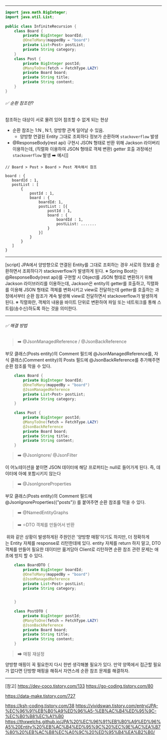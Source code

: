 ----

```java
import java.math.BigInteger;  
import java.util.List;  
  
public class InfiniteRecursion {  
    class Board {  
        private BigInteger boardId;  
        @OneToMany(mappedBy = "board")  
        private List<Post> postList;  
        private String category;  
    }  
    class Post {  
        private BigInteger postId;  
        @ManyToOne(fetch = FetchType.LAZY)  
        private Board board;  
        private String title;  
        private String content;  
    }  
}
```

###### ✅ 순환 참조란? 

참조하는 대상이 서로 물려 있어 참조할 수 없게 되는 현상
* 순환 참조는 1:N , N:1, 양방향 관계 일어날 수 있음. 
	* 양방향 연결된 Entity 그대로 조회하다 정보가 순환하며 `stackoverflow` 발생 
* @ResponseBody(rest api) 구현시 JSON 형태로 반환 위해 Jackson 라이버리 이용하는데, (직렬화 이용하여 JSON 형태로 객체 변환) getter 호출 과정에선 `stackoverflow` 발생 
➡️ 예시]]
```
// Board > Post > Board > Post 계속해서 참조

board : {
   boardId : 1,
   postList : [
	   {
		   postId : 1,
		   board : {
			   boardId: 1,
			   postList : [{
				   postId : 1,
				   board : {
					   boardId : 1,
					   postLList: .......
				   }
			   }]
		   }
	   }
   ]
}
```

----
[script]
JPA에서 양방향으로 연결된 Entity를 그대로 조회하는 경우 서로의 정보를 순환하면서 조회하다가 stackoverflow가 발생하게 된다.
※ Spring Boot는 @ResponseBody(rest api)를 구현할 시 Object를 JSON 형태로 변환하기 위해 Jackson 라이브러리를 이용하는데,
Jackson은 entity의 getter를 호출하고, 직렬화를 이용해 JSON 형태로 객체를 변화시키고 view로 전달하는데
getter를 호출하는 과정에서부터 순환 참조가 계속 발생해 view로 전달하면서 stackoverflow가 발생하게 된다.
※ 직렬화란, 객체의 내용을 바이트 단위로 변환하여 파일 또는 네트워크를 통해 스트림(송수신)하도록 하는 것을 의미한다.

----

###### ✅ 해결 방법 

> ➡️ @JsonManagedReference / @JsonBackReference

부모 클래스(Posts entity)의 Comment 필드에 @JsonManagedReference를, 자식 클래스(Comment entity)의 Posts 필드에 @JsonBackReference를 추가해주면 순환 참조를 막을 수 있다.

```java
	class Board {  
        private BigInteger boardId;  
        @OneToMany(mappedBy = "board")  
        @JsonManagedReference
        private List<Post> postList;  
        private String category;  
    }
      
    class Post {  
        private BigInteger postId;  
        @ManyToOne(fetch = FetchType.LAZY)  
        @JsonBackReference 
        private Board board;  
        private String title;  
        private String content;  
    }  
```

> ➡️ @JsonIgnore/ @JsonFilter 

이 어노테이션을 붙이면 JSON 데이터에 해당 프로퍼티는 null로 들어가게 된다.
즉, 데이터에 아예 포함시키지 않는다

> ➡️ @JsonIgnoreProperties

부모 클래스(Posts entity)의 Comment 필드에 @JsonIgnoreProperties({"posts"}) 를 붙여주면 순환 참조를 막을 수 있다.

> ➡️ @NamedEntityGraphs

> ➡️  ⭐DTO 객체를 만들어서 반환

 위와 같은 상황이 발생하게된 주원인은 '양방향 매핑'이기도 하지만, 더 정확하게는 Entity 자체를 response로 리턴한데에 있다. entity 자체를 return 하지 말고, DTO 객체를 만들어 필요한 데이터만 옮겨담아 Client로 리턴하면 순환 참조 관련 문제는 애초에 방지 할 수 있다.

```java
	class BoardDTO {  
        private BigInteger boardId;  
        @OneToMany(mappedBy = "board")  
        @JsonManagedReference
        private List<Post> postList;  
        private String category;  

		
    }
      
    class PostDTO {  
        private BigInteger postId;  
        @ManyToOne(fetch = FetchType.LAZY)  
        @JsonBackReference 
        private Board board;  
        private String title;  
        private String content;  
    }  
```

> ➡ 매핑 재설정 

양방향 매핑이 꼭 필요한지 다시 한번 생각해볼 필요가 있다. 만약 양쪽에서 접근할 필요가 없다면 단방향 매핑을 해줘서 자연스레 순환 참조 문제를 해결하자.





-----
[참고]
https://dev-coco.tistory.com/133
https://go-coding.tistory.com/80

https://data-make.tistory.com/727

https://ksh-coding.tistory.com/38
https://vividswan.tistory.com/entry/JPA-%EC%96%91%EB%B0%A9%ED%96%A5-%EB%AC%B4%ED%95%9C-%EC%B0%B8%EC%A1%B0
https://thxwelchs.github.io/JPA%20%EC%96%91%EB%B0%A9%ED%96%A5%20Entity%20%EB%AC%B4%ED%95%9C%20%EC%9E%AC%EA%B7%80%20%EB%AC%B8%EC%A0%9C%20%ED%95%B4%EA%B2%B0/
